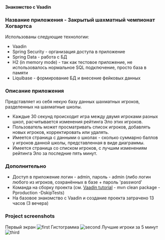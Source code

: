 #### Знакомство с Vaadin

### Название приложения - Закрытый шахматный чемпионат Хогвартса
Использованы следующие технологии:
* Vaadin
* Spring Security - организация доступа в приложение
* Spring Data - работа с БД
* H2 (in memory mode) - так как тестовое приложение, не использовалось нормальное SQL подключение, просто база в памяти
* Liquibase - формирование БД и внесение фейковых данных

### Описание приложения
Представляет из себя некую базу данных шахматных игроков, разделенных на шахматные школы. 
* Каждые 30 секунд происходит игра между двумя игроками разных школ, расчитывается изменения рейтинга Эло этих игроков. 
* Пользователь может просматривать список игроков, добавлять новых игроков, корректировать или удалять. 
* Имеется страница с данными о школах - сколько суммарно баллов у игроков данной школы, представленная в виде диаграммы. 
* Имеется страница со списком игроков, с лучшим изменениям рейтинга Эло за последние пять минут.

### Дополнительно
* Доступ в приложение логин - admin, пароль - admin (либо логин любого из игроков, сохранённых в базе + пароль 'password'
* Команда на сборку проекта (см. [Vaadin tutorial](https://vaadin.com/learn/tutorials/modern-web-apps-with-spring-boot-and-vaadin/deploy-spring-boot-on-aws-elastic-beanstalk) - mvn clean package -Pproduction -DskipTests)
* На базовое знакомство с Vaadin и создание проекта затрачено 13 часов (3 вечера)

### Project screenshots
Первый экран
![first](https://user-images.githubusercontent.com/58567444/87086925-e8550880-c23a-11ea-91ba-01f3a6e3af0d.png)
Гистограмма
![second](https://user-images.githubusercontent.com/58567444/87086933-eab76280-c23a-11ea-8eb2-fc2b2ac2cf21.png)
Лучшие игроки за 5 минут
![third](https://user-images.githubusercontent.com/58567444/87086943-ed19bc80-c23a-11ea-82b5-9db7d15a8323.png)
